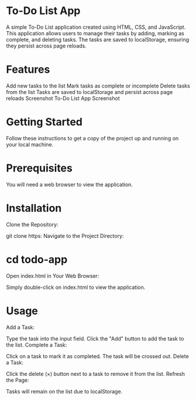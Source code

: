 # To-Do List App
A simple To-Do List application created using HTML, CSS, and JavaScript. This application allows users to manage their tasks by adding, marking as complete, and deleting tasks. The tasks are saved to localStorage, ensuring they persist across page reloads.

# Features
Add new tasks to the list
Mark tasks as complete or incomplete
Delete tasks from the list
Tasks are saved to localStorage and persist across page reloads
Screenshot
To-Do List App Screenshot

# Getting Started
Follow these instructions to get a copy of the project up and running on your local machine.

# Prerequisites
You will need a web browser to view the application.

# Installation
Clone the Repository:

git clone https:
Navigate to the Project Directory:

# cd todo-app
Open index.html in Your Web Browser:

Simply double-click on index.html to view the application.

# Usage
Add a Task:

Type the task into the input field.
Click the "Add" button to add the task to the list.
Complete a Task:

Click on a task to mark it as completed. The task will be crossed out.
Delete a Task:

Click the delete (×) button next to a task to remove it from the list.
Refresh the Page:

Tasks will remain on the list due to localStorage.
